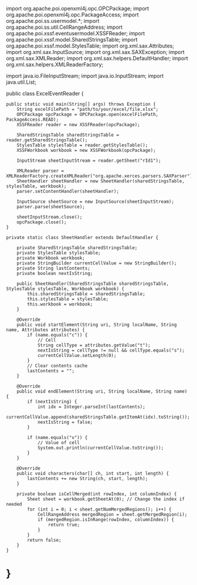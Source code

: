 import org.apache.poi.openxml4j.opc.OPCPackage;
import org.apache.poi.openxml4j.opc.PackageAccess;
import org.apache.poi.ss.usermodel.*;
import org.apache.poi.ss.util.CellRangeAddress;
import org.apache.poi.xssf.eventusermodel.XSSFReader;
import org.apache.poi.xssf.model.SharedStringsTable;
import org.apache.poi.xssf.model.StylesTable;
import org.xml.sax.Attributes;
import org.xml.sax.InputSource;
import org.xml.sax.SAXException;
import org.xml.sax.XMLReader;
import org.xml.sax.helpers.DefaultHandler;
import org.xml.sax.helpers.XMLReaderFactory;

import java.io.FileInputStream;
import java.io.InputStream;
import java.util.List;

public class ExcelEventReader {

    public static void main(String[] args) throws Exception {
        String excelFilePath = "path/to/your/excel/file.xlsx";
        OPCPackage opcPackage = OPCPackage.open(excelFilePath, PackageAccess.READ);
        XSSFReader reader = new XSSFReader(opcPackage);

        SharedStringsTable sharedStringsTable = reader.getSharedStringsTable();
        StylesTable stylesTable = reader.getStylesTable();
        XSSFWorkbook workbook = new XSSFWorkbook(opcPackage);

        InputStream sheetInputStream = reader.getSheet("rId1");

        XMLReader parser = XMLReaderFactory.createXMLReader("org.apache.xerces.parsers.SAXParser");
        SheetHandler sheetHandler = new SheetHandler(sharedStringsTable, stylesTable, workbook);
        parser.setContentHandler(sheetHandler);

        InputSource sheetSource = new InputSource(sheetInputStream);
        parser.parse(sheetSource);

        sheetInputStream.close();
        opcPackage.close();
    }

    private static class SheetHandler extends DefaultHandler {

        private SharedStringsTable sharedStringsTable;
        private StylesTable stylesTable;
        private Workbook workbook;
        private StringBuilder currentCellValue = new StringBuilder();
        private String lastContents;
        private boolean nextIsString;

        public SheetHandler(SharedStringsTable sharedStringsTable, StylesTable stylesTable, Workbook workbook) {
            this.sharedStringsTable = sharedStringsTable;
            this.stylesTable = stylesTable;
            this.workbook = workbook;
        }

        @Override
        public void startElement(String uri, String localName, String name, Attributes attributes) {
            if (name.equals("c")) {
                // Cell
                String cellType = attributes.getValue("t");
                nextIsString = cellType != null && cellType.equals("s");
                currentCellValue.setLength(0);
            }
            // Clear contents cache
            lastContents = "";
        }

        @Override
        public void endElement(String uri, String localName, String name) {
            if (nextIsString) {
                int idx = Integer.parseInt(lastContents);
                currentCellValue.append(sharedStringsTable.getItemAt(idx).toString());
                nextIsString = false;
            }

            if (name.equals("v")) {
                // Value of cell
                System.out.println(currentCellValue.toString());
            }
        }

        @Override
        public void characters(char[] ch, int start, int length) {
            lastContents += new String(ch, start, length);
        }

        private boolean isCellMerged(int rowIndex, int columnIndex) {
            Sheet sheet = workbook.getSheetAt(0); // Change the index if needed
            for (int i = 0; i < sheet.getNumMergedRegions(); i++) {
                CellRangeAddress mergedRegion = sheet.getMergedRegion(i);
                if (mergedRegion.isInRange(rowIndex, columnIndex)) {
                    return true;
                }
            }
            return false;
        }
    }
}
================
